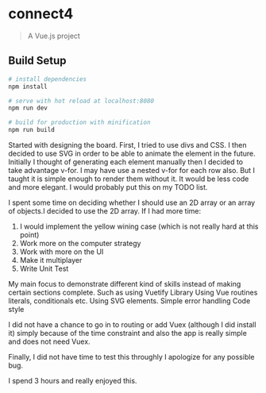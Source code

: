 # connect4

> A Vue.js project

## Build Setup

``` bash
# install dependencies
npm install

# serve with hot reload at localhost:8080
npm run dev

# build for production with minification
npm run build
```

Started with designing the board. First, I tried to use divs and CSS. I then decided to use SVG in order to be able to animate the element in the future.
Initially I thought of generating each element manually then I decided to take advantage v-for. 
I may have use a nested v-for for each row also. But I taught it is simple enough to render them without it. It would be less code and more elegant. I would probably put this on my TODO list.

I spent some time on deciding whether I should use an 2D array or an array of objects.I decided to use the 2D array. 
If I had more time:

1) I would implement the yellow wining case (which is not really hard at this point)
2) Work more on the computer strategy
3) Work with more on the UI
4) Make it multiplayer
5) Write Unit Test


My main focus to demonstrate different kind of skills instead of making certain sections complete. 
Such as using Vuetify Library
Using Vue routines literals, conditionals etc. 
Using SVG elements. 
Simple error handling
Code style

I did not have a chance to go in to routing or add Vuex (although I did install it) simply because of the time constraint and also the app is really simple and does not need Vuex. 

Finally, I did not have time to test this throughly I apologize for any possible bug.

I spend 3 hours and really enjoyed this.









